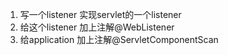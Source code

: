 1. 写一个listener 实现servlet的一个listener
2. 给这个listener 加上注解@WebListener
3. 给application 加上注解@ServletComponentScan